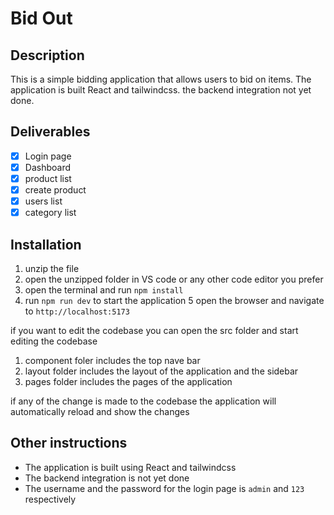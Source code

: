 # Bid Out
## Description
This is a simple bidding application that allows users to bid on items. The application is built React and tailwindcss. the backend integration not yet done.

## Deliverables
- [x] Login page
- [x] Dashboard
- [x] product list
- [x] create product
- [x] users list
- [x] category list

## Installation
1. unzip the file
2. open the unzipped folder in VS code or any other code editor you prefer
3. open the terminal and run `npm install`
4. run `npm run dev` to start the application
5 open the browser and navigate to `http://localhost:5173`

if you want to edit the codebase you can open the src folder and start editing the codebase
1. component foler includes the top nave bar
2. layout folder includes the layout of the application and the sidebar
3. pages folder includes the pages of the application

if any of the change is made to the codebase the application will automatically reload and show the changes


## Other instructions
- The application is built using React and tailwindcss
- The backend integration is not yet done
- The username and the password for the login page is `admin` and `123` respectively